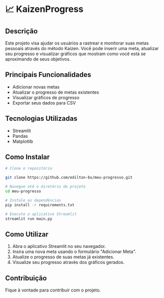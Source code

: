 # 📈 KaizenProgress
## Descrição

Este projeto visa ajudar os usuários a rastrear e monitorar suas metas pessoais através do método Kaizen. Você pode inserir uma meta, atualizar seu progresso e visualizar gráficos que mostram como você está se aproximando de seus objetivos.

## Principais Funcionalidades

- Adicionar novas metas
- Atualizar o progresso de metas existentes
- Visualizar gráficos de progresso
- Exportar seus dados para CSV

## Tecnologias Utilizadas

- Streamlit
- Pandas
- Matplotlib

## Como Instalar

```bash
# Clone o repositório

git clone https://github.com/edilton-bs/meu-progresso.git

# Navegue até o diretório do projeto
cd meu-progresso

# Instale as dependências
pip install -r requirements.txt

# Execute o aplicativo Streamlit
streamlit run main.py
```

## Como Utilizar

1. Abra o aplicativo Streamlit no seu navegador.
2. Insira uma nova meta usando o formulário "Adicionar Meta".
3. Atualize o progresso de suas metas já existentes.
4. Visualize seu progresso através dos gráficos gerados.

## Contribuição

Fique à vontade para contribuir com o projeto.
